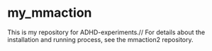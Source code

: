 # my_mmaction
This is my repository for ADHD-experiments.//
For details about the installation and running process, see the mmaction2 repository.
